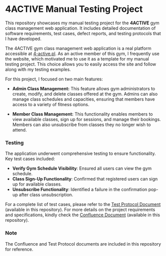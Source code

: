 # 4ACTIVE Manual Testing Project

This repository showcases my manual testing project for the **4ACTIVE** gym class management web application. It includes detailed documentation of software requirements, test cases, defect reports, and testing protocols that I have developed. 

The 4ACTIVE gym class management web application is a real platform accessible at [4-active.pl](https://4-active.pl/). As an active member of this gym, I frequently use the website, which motivated me to use it as a template for my manual testing project. This choice allows you to easily access the site and follow along with my testing examples.

For this project, I focused on two main features:

- **Admin Class Management:** This feature allows gym administrators to create, modify, and delete classes offered at the gym. Admins can also manage class schedules and capacities, ensuring that members have access to a variety of fitness options.

- **Member Class Management:** This functionality enables members to view available classes, sign up for sessions, and manage their bookings. Members can also unsubscribe from classes they no longer wish to attend.

### Testing

The application underwent comprehensive testing to ensure functionality. Key test cases included:
- **Verify Gym Schedule Visibility**: Ensured all users can view the gym schedule.
- **Class Sign-Up Functionality**: Confirmed that registered users can sign up for available classes.
- **Unsubscribe Functionality**: Identified a failure in the confirmation pop-up after class unsubscription.

For a complete list of test cases, please refer to the [Test Protocol Document](https://github.com/mohammed-tayeb/Manual_Testing_Portfolio/blob/main/test-protocol.md) (available in this repository). For more details on the project requirements and specifications, kindly check the [Confluence Document](link-to-confluence) (available in this repository).

### Note
The Confluence and Test Protocol documents are included in this repository for reference.
